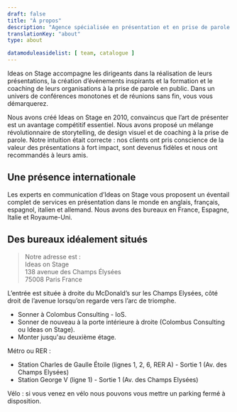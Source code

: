 ```yaml
---
draft: false
title: "À propos"
description: "Agence spécialisée en présentation et en prise de parole en public pour les grands groupes internationaux."
translationKey: "about"
type: about

datamoduleasidelist: [ team, catalogue ]
---
```


Ideas on Stage accompagne les dirigeants dans la réalisation de leurs présentations, la création d’événements inspirants et la formation et le coaching de leurs organisations à la prise de parole en public. Dans un univers de conférences monotones et de réunions sans fin, vous vous démarquerez.

Nous avons créé Ideas on Stage en 2010, convaincus que l’art de présenter est un avantage compétitif essentiel. Nous avons proposé un mélange révolutionnaire de storytelling, de design visuel et de coaching à la prise de parole. Notre intuition était correcte : nos clients ont pris conscience de la valeur des présentations à fort impact, sont devenus fidèles et nous ont recommandés à leurs amis.

## Une présence internationale

Les experts en communication d’Ideas on Stage vous proposent un éventail complet de services en présentation dans le monde en anglais, français, espagnol, italien et allemand. Nous avons des bureaux en France, Espagne, Italie et Royaume-Uni.

## Des bureaux idéalement situés

> Notre adresse est :<br>
Ideas on Stage<br>
138 avenue des Champs Élysées<br>
75008 Paris France

L’entrée est située à droite du McDonald’s sur les Champs Elysées, côté droit de l’avenue lorsqu’on regarde vers l’arc de triomphe.
- Sonner à Colombus Consulting - IoS.
- Sonner de nouveau à la porte intérieure à droite (Colombus Consulting ou Ideas on Stage).
- Monter jusqu'au deuxième étage.

Métro ou RER :
- Station Charles de Gaulle Étoile (lignes 1, 2, 6, RER A) - Sortie 1 (Av. des Champs Elysées)
- Station George V (ligne 1) - Sortie 1 (Av. des Champs Elysées)

Vélo : si vous venez en vélo nous pouvons vous mettre un parking fermé à disposition.
